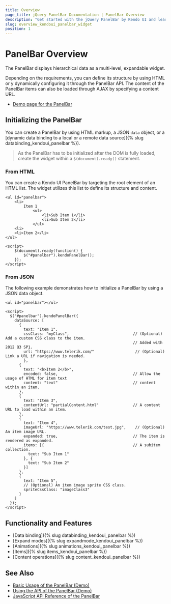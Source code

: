 ```yaml
---
title: Overview
page_title: jQuery PanelBar Documentation | PanelBar Overview
description: "Get started with the jQuery PanelBar by Kendo UI and learn how to create, initialize, and enable the widget."
slug: overview_kendoui_panelbar_widget
position: 1
---
```


# PanelBar Overview

The PanelBar displays hierarchical data as a multi-level, expandable widget.

Depending on the requirements, you can define its structure by using HTML or y dynamically configuring it through the PanelBar API. The content of the PanelBar items can also be loaded through AJAX by specifying a content URL.

* [Demo page for the PanelBar](https://demos.telerik.com/kendo-ui/panelbar/index)

## Initializing the PanelBar

You can create a PanelBar by using HTML markup, a JSON `data` object, or a [dynamic data binding to a local or a remote data source]({% slug databinding_kendoui_panelbar %}).

> As the PanelBar has to be initialized after the DOM is fully loaded, create the widget within a `$(document).ready()` statement.

### From HTML

You can create a Kendo UI PanelBar by targeting the root element of an HTML list. The widget utilizes this list to define its structure and content.

    <ul id="panelbar">
        <li>
            Item 1
                <ul>
                    <li>Sub Item 1</li>
                    <li>Sub Item 2</li>
                </ul>
        <li>
        <li>Item 2</li>
    </ul>

    <script>
        $(document).ready(function() {
            $("#panelbar").kendoPanelBar();
        });
    </script>

### From JSON

The following example demonstrates how to initialize a PanelBar by using a JSON data object.

    <ul id="panelbar"></ul>

    <script>
      $("#panelbar").kendoPanelBar({
        dataSource: [
          {
            text: "Item 1",
            cssClass: "myClass",                            // (Optional) Add a custom CSS class to the item.
                                                            // Added with 2012 Q3 SP1.
            url: "https://www.telerik.com/"                  // (Optional) Link a URL if navigation is needed.
            },
          {
            text: "<b>Item 2</b>",
            encoded: false,                                 // Allow the usage of HTML for item text
            content: "text"                                 // content within an item.
          },
          {
            text: "Item 3",
            contentUrl: "partialContent.html"               // A content URL to load within an item.
          },
          {
            text: "Item 4",
            imageUrl: "https://www.telerik.com/test.jpg",    // (Optional) An item image URL.
            expanded: true,                                 // The item is rendered as expanded.
            items: [{                                       // A subitem collection.
              text: "Sub Item 1"
            }, {
              text: "Sub Item 2"
            }]
          },
          {
            text: "Item 5",
            // (Optional) An item image sprite CSS class.
            spriteCssClass: "imageClass3"
          }
        ]
      });
    </script>

## Functionality and Features

* [Data binding]({% slug databinding_kendoui_panelbar %})
* [Expand modes]({% slug expandmode_kendoui_panelbar %})
* [Animations]({% slug animations_kendoui_panelbar %})
* [Items]({% slug items_kendoui_panelbar %})
* [Content operations]({% slug content_kendoui_panelbar %})

## See Also

* [Basic Usage of the PanelBar (Demo)](https://demos.telerik.com/kendo-ui/panelbar/index)
* [Using the API of the PanelBar (Demo)](https://demos.telerik.com/kendo-ui/panelbar/api)
* [JavaScript API Reference of the PanelBar](/api/javascript/ui/panelbar)
